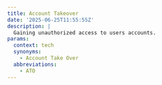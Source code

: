 ```yaml
---
title: Account Takeover
date: '2025-06-25T11:55:55Z'
description: |
  Gaining unauthorized access to users accounts.
params:
  context: tech
  synonyms:
    - Account Take Over
  abbreviations:
    - ATO
---
```

